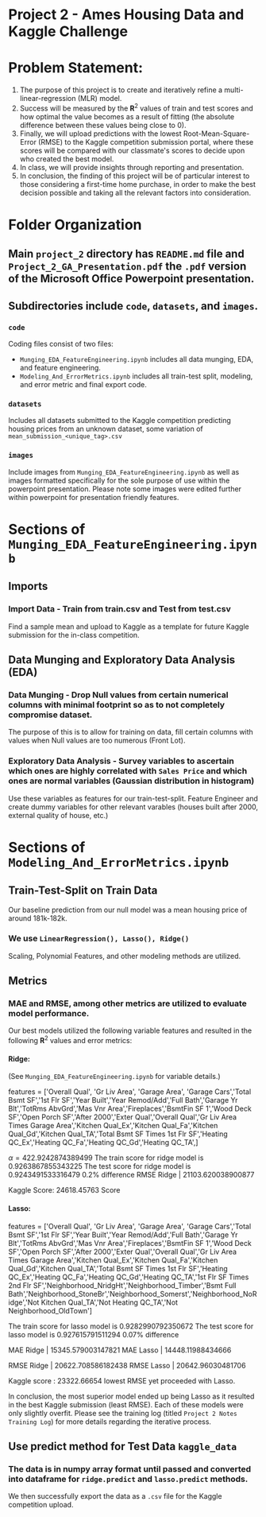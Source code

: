 # Project 2 - Ames Housing Data and Kaggle Challenge

# Problem Statement: 

1. The purpose of this project is to create and iteratively refine a multi-linear-regression (MLR) model.
1. Success will be measured by the $\textbf{R}^2$ values of train and test scores and how optimal the value becomes as a result of fitting (the absolute difference between these values being close to $0$). 
1. Finally, we will upload predictions with the lowest Root-Mean-Square-Error (RMSE) to the Kaggle competition submission portal, where these scores will be compared with our classmate's scores to decide upon who created the best model. 
1. In class, we will provide insights through reporting and presentation.
1. In conclusion, the finding of this project will be of particular interest to those considering a first-time home purchase, in order to make the best decision possible and taking all the relevant factors into consideration. 

# Folder Organization

## Main `project_2` directory has `README.md` file and `Project_2_GA_Presentation.pdf` the `.pdf` version of the Microsoft Office Powerpoint presentation. 

## Subdirectories include `code`, `datasets`, and `images`. 

### `code`

Coding files consist of two files: 
- `Munging_EDA_FeatureEngineering.ipynb` includes all data munging, EDA, and feature engineering.
- `Modeling_And_ErrorMetrics.ipynb` includes all train-test split, modeling, and error metric and final export code. 

### `datasets`

Includes all datasets submitted to the Kaggle competition predicting housing prices from an unknown dataset, some variation of `mean_submission_<unique_tag>.csv`

### `images`

Include images from `Munging_EDA_FeatureEngineering.ipynb` as well as images formatted specifically for the sole purpose of use within the powerpoint presentation. Please note some images were edited further within powerpoint for presentation friendly features.  

# Sections of `Munging_EDA_FeatureEngineering.ipynb`

## Imports

### Import Data - Train from train.csv and Test from test.csv

Find a sample mean and upload to Kaggle as a template for future Kaggle submission for the in-class competition.

## Data Munging and Exploratory Data Analysis (EDA) 

### Data Munging - Drop Null values from certain numerical columns with minimal footprint so as to not completely compromise dataset. 

The purpose of this is to allow for training on data, fill certain columns with values when Null values are too numerous (Front Lot).

### Exploratory Data Analysis - Survey variables to ascertain which ones are highly correlated with `Sales Price` and which ones are normal variables (Gaussian distribution in histogram)

Use these variables as features for our train-test-split. Feature Engineer and create dummy variables for other relevant varables (houses built after 2000, external quality of house, etc.)

# Sections of `Modeling_And_ErrorMetrics.ipynb`

## Train-Test-Split on Train Data

Our baseline prediction from our null model was a mean housing price of around $181\text{k-}182\text{k}.$

### We use `LinearRegression(), Lasso(), Ridge()`

Scaling, Polynomial Features, and other modeling methods are utilized. 

## Metrics

### MAE and RMSE, among other metrics are utilized to evaluate model performance. 

Our best models utilized the following variable features and resulted in the following $\textbf{R}^2$ values and error metrics:

#### Ridge: 

(See `Munging_EDA_FeatureEngineering.ipynb` for variable details.)

features = ['Overall Qual', 'Gr Liv Area', 'Garage Area', 'Garage Cars','Total Bsmt SF','1st Flr SF','Year Built','Year Remod/Add','Full Bath','Garage Yr Blt','TotRms AbvGrd','Mas Vnr Area','Fireplaces','BsmtFin SF 1','Wood Deck SF','Open Porch SF','After 2000','Exter Qual','Overall Qual','Gr Liv Area Times Garage Area','Kitchen Qual_Ex','Kitchen Qual_Fa','Kitchen Qual_Gd','Kitchen Qual_TA','Total Bsmt SF Times 1st Flr SF','Heating QC_Ex','Heating QC_Fa','Heating QC_Gd','Heating QC_TA',]

$\alpha = 422.9242874389499$
The train score for ridge model is $0.9263867855343225$
The test score for ridge model is $0.9243491533316479$
$0.2\%$ difference
RMSE Ridge | $21103.620038900877$

Kaggle Score: $24618.45763$ Score

#### Lasso: 

features = ['Overall Qual', 'Gr Liv Area', 'Garage Area', 'Garage Cars','Total Bsmt SF','1st Flr SF','Year Built','Year Remod/Add','Full Bath','Garage Yr Blt','TotRms AbvGrd','Mas Vnr Area','Fireplaces','BsmtFin SF 1','Wood Deck SF','Open Porch SF','After 2000','Exter Qual','Overall Qual','Gr Liv Area Times Garage Area','Kitchen Qual_Ex','Kitchen Qual_Fa','Kitchen Qual_Gd','Kitchen Qual_TA','Total Bsmt SF Times 1st Flr SF','Heating QC_Ex','Heating QC_Fa','Heating QC_Gd','Heating QC_TA','1st Flr SF Times 2nd Flr SF','Neighborhood_NridgHt','Neighborhood_Timber','Bsmt Full Bath','Neighborhood_StoneBr','Neighborhood_Somerst','Neighborhood_NoRidge','Not Kitchen Qual_TA','Not Heating QC_TA','Not Neighborhood_OldTown']

The train score for lasso model is $0.9282990792350672$
The test score for lasso model is $0.927615791511294$
$0.07\%$ difference

MAE Ridge | $15345.579003147821$
MAE Lasso | $14448.11988434666$

RMSE Ridge | $20622.708586182438$
RMSE Lasso | $20642.96030481706$

Kaggle score : $23322.66654$ lowest RMSE yet proceeded with Lasso.

In conclusion, the most superior model ended up being Lasso as it resulted in the best Kaggle submission (least RMSE). Each of these models were only slightly overfit. Please see the training log (titled `Project 2 Notes Training Log`) for more details regarding the iterative process. 

## Use predict method for Test Data `kaggle_data`

### The data is in numpy array format until passed and converted into dataframe for `ridge.predict` and `lasso.predict` methods.

We then successfully export the data as a `.csv` file for the Kaggle competition upload.
